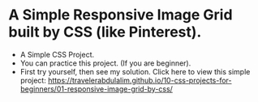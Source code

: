 
# A  Simple Responsive Image Grid built by CSS (like Pinterest).

- A Simple CSS Project.
- You can practice this project. (If you are beginner).
- First try yourself, then see my solution.
Click here to view this simple project: https://travelerabdulalim.github.io/10-css-projects-for-beginners/01-responsive-image-grid-by-css/
